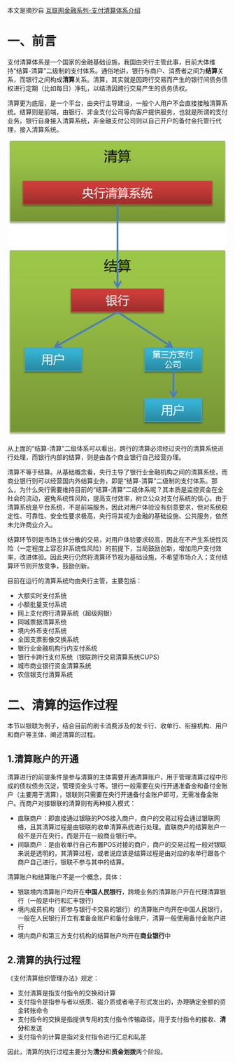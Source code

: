 本文是摘抄自 [互联网金融系列-支付清算体系介绍](http://blog.csdn.net/tenfyguo/article/details/47294157)

# 一、前言
支付清算体系是一个国家的金融基础设施，我国由央行主管此事，目前大体维持“结算-清算”二级制的支付体系。通俗地讲，银行与商户、消费者之间为**结算**关系，而银行之间构成**清算**关系。清算，其实就是因跨行交易而产生的银行间债务债权进行定期（比如每日）净轧，以结清因跨行交易产生的债务债权。

清算更为底层，是一个平台，由央行主导建设，一般个人用户不会直接接触清算系统。结算则是前端，由银行、非金支付公司等向客户提供服务，也就是所谓的支付业务。银行自身接入清算系统，非金融支付公司则以自己开户的备付金托管行代理，接入清算系统。

![](https://github.com/huhuics/Accumulate/blob/master/image/%E7%BB%93%E7%AE%97-%E6%B8%85%E7%AE%97%E4%BA%8C%E7%BA%A7%E4%BD%93%E7%B3%BB.png)

从上面的“结算-清算”二级体系可以看出，跨行的清算必须经过央行的清算系统进行处理，而银行内部的结算，则是由各个商业银行自己经营办理。

清算不等于结算。从基础概念看，央行主导了银行业金融机构之间的清算系统，而商业银行则可以经营国内外结算业务，即是“结算-清算”二级制的支付体系。那么，为什么央行需要维持目前的“结算-清算”二级体系呢？其本质是监控资金在全社会的流动，避免系统性风险，提高支付效率，树立公众对支付系统的信心。由于清算系统是平台系统，不是前端服务，因此对用户体验没有刻意要求，但对系统稳定性、可靠性、安全性要求极高，央行将其视为金融的基础设施、公共服务，依然未允许商业介入。

结算环节则是市场主体分散的交易，对用户体验要求较高，因此在不产生系统性风险（一定程度上容忍非系统性风险）的前提下，当局鼓励创新，增加用户支付效率，改进体验。因此央行仍然将清算环节视为基础设施，不希望市场介入；支付结算环节则开放竞争，鼓励创新。

目前在运行的清算系统均由央行主管，主要包括：
+ 大额实时支付系统
+ 小额批量支付系统
+ 网上支付跨行清算系统（超级网银）
+ 同城票据清算系统
+ 境内外币支付系统
+ 全国支票影像交换系统
+ 银行业金融机构行内支付系统
+ 银行卡跨行支付系统（银联跨行交易清算系统CUPS）
+ 城市商业银行资金清算系统
+ 农信银支付清算系统

# 二、清算的运作过程
本节以银联为例子，结合目前的刷卡消费涉及的发卡行、收单行、衔接机构、用户和商户等主体，阐述清算的过程。
## 1.清算账户的开通
清算进行的前提条件是参与清算的主体需要开通清算账户，用于管理清算过程中形成的债权债务沉淀，管理资金头寸等。银行一般需要在央行开通准备金和备付金账户（主要用于清算），银联则只需要在央行开通备付金账户即可，无需准备金账户。而商户对接银联的清算则有两种接入模式：
+ 直联商户：即直接通过银联的POS接入商户，商户的交易过程会通过银联网络，且其清算过程是由银联的收单清算系统进行处理。直联商户的结算账户一般不是开在央行，而是开在一般商业银行中。
+ 间联商户：是由收单行自己布置POS对接的商户，商户的交易过程一般对银联来说是透明的，其清算过程，或者说应该是结算过程是由对应的收单行跟各个商户自己进行，银联不参与其中的结算。

清算账户和结算账户不是一个概念，具体：
+ 银联境内清算账户均开在**中国人民银行**，跨境业务的清算账户开在代理清算银行（一般是中行和汇丰银行）
+ 境内成员机构（即参与银行卡交易的银行）的清算账户均开在中国人民银行，一般在人民银行开立有准备金账户和备付金账户，清算一般使用备付金账户进行
+ 境内商户和第三方支付机构的结算账户均开在**商业银行**中

## 2.清算的执行过程
《支付清算组织管理办法》规定：
+ 支付清算是指支付指令的交换和计算
+ 支付指令是指参与者以纸质、磁介质或者电子形式发出的，办理确定金额的资金转账命令
+ 支付指令的交换是指提供专用的支付指令传输路径，用于支付指令的接收、**清分**和发送
+ 支付指令的计算是指对支付指令进行汇总和轧差

因此，清算的执行过程主要分为**清分**和**资金划拨**两个阶段。












